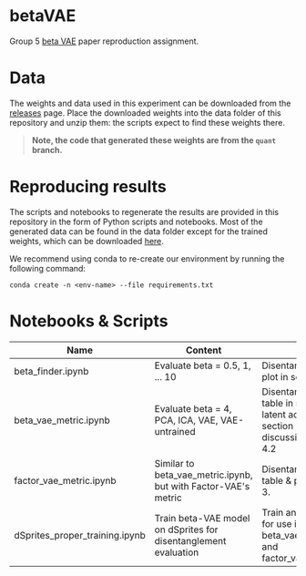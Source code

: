 # betaVAE
Group 5 [beta VAE](https://openreview.net/forum?id=Sy2fzU9gl) paper reproduction assignment.

# Data

The weights and data used in this experiment can be downloaded from the [releases](https://github.com/not-a-GAN/better-vae-with-beta-vae/releases)
page. Place the downloaded weights into the data folder of this repository and unzip them: the scripts expect to find
these weights there. 

> **Note, the code that generated these weights are from the `quant` branch.** 

# Reproducing results

The scripts and notebooks to regenerate the results are provided in this repository in the form of Python scripts and notebooks. Most of
the generated data can be found in the data folder except for the trained weights, which can be downloaded [here](https://github.com/not-a-GAN/better-vae-with-beta-vae/releases).

We recommend using conda to re-create our environment by running the following command:

`conda create -n <env-name> --file requirements.txt`


# Notebooks & Scripts

Name                              | Content                                                               | Used in
----------------------------------|-----------------------------------------------------------------------|---------------------------------------------------------------------------------------------------------------
beta\_finder.ipynb                |  Evaluate beta = 0.5, 1, ... 10                                       | Disentanglement score plot in section 3
beta\_vae\_metric.ipynb           |  Evaluate beta = 4, PCA, ICA, VAE, VAE-untrained                      | Disentanglement score table in section 3, latent activation plot in section 3, and discussion in section 4.2
factor\_vae\_metric.ipynb         |  Similar to beta\_vae\_metric.ipynb, but with Factor-VAE's metric     | Disentanglement score table & plot in section 3.
dSprites\_proper\_training.ipynb  |  Train beta-VAE model on dSprites for disentanglement evaluation      | Train and save weights for use in beta\_vae\_metric.ipynb and factor\_vae\_metric.ipynb
